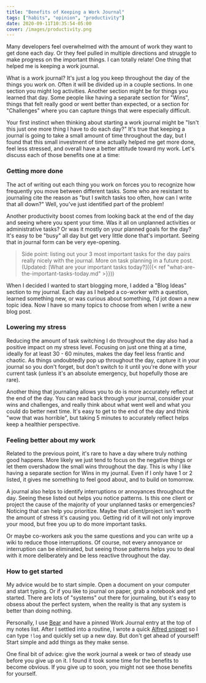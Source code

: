 ```yaml
---
title: "Benefits of Keeping a Work Journal"
tags: ["habits", "opinion", "productivity"]
date: 2020-09-11T10:35:54-05:00
cover: /images/productivity.png
---
```


Many developers feel overwhelmed with the amount of work they want to get done each day. Or they feel pulled in multiple directions and struggle to make progress on the important things. I can totally relate! One thing that helped me is keeping a work journal.

<!--more-->

What is a work journal? It's just a log you keep throughout the day of the things you work on. Often it will be divided up in a couple sections. In one section you might log activities. Another section might be for things you learned that day. Some people like having a separate section for "Wins", things that felt really good or went better than expected, or a section for "Challenges" where you can capture things that were especially difficult.

Your first instinct when thinking about starting a work journal might be "Isn't this just one more thing I have to do each day?" It's true that keeping a journal is going to take a small amount of time throughout the day, but I found that this small investment of time actually helped me get more done, feel less stressed, and overall have a better attitude toward my work. Let's discuss each of those benefits one at a time:

### Getting more done
The act of writing out each thing you work on forces you to recognize how frequently you move between different tasks. Some who are resistant to journaling cite the reason as "but I switch tasks too often, how can I write that all down?" Well, you've just identified part of the problem!

Another productivity boost comes from looking back at the end of the day and seeing where you spent your time. Was it all on unplanned activities or administrative tasks? Or was it mostly on your planned goals for the day? It's easy to be "busy" all day but get very little done that's important. Seeing that in journal form can be very eye-opening.

> Side point: listing out your 3 most important tasks for the day pairs really nicely with the journal. More on task planning in a future post. (Updated: [What are your important tasks today?]({{< ref "what-are-the-important-tasks-today.md" >}}))

When I decided I wanted to start blogging more, I added a "Blog Ideas" section to my journal. Each day as I helped a co-worker with a question, learned something new, or was curious about something, I'd jot down a new topic idea. Now I have so many topics to choose from when I write a new blog post.

### Lowering my stress
Reducing the amount of task switching I do throughout the day also had a positive impact on my stress level. Focusing on just one thing at a time, ideally for at least 30 - 60 minutes, makes the day feel less frantic and chaotic. As things undoubtedly pop up throughout the day, capture it in your journal so you don't forget, but don't switch to it until you're done with your current task (unless it's an absolute emergency, but hopefully those are rare).

Another thing that journaling allows you to do is more accurately reflect at the end of the day. You can read back through your journal, consider your wins and challenges, and really think about what went well and what you could do better next time. It's easy to get to the end of the day and think "wow that was horrible", but taking 5 minutes to accurately reflect helps keep a healthier perspective.

### Feeling better about my work
Related to the previous point, it's rare to have a day where truly nothing good happens. More likely we just tend to focus on the negative things or let them overshadow the small wins throughout the day. This is why I like having a separate section for Wins in my journal. Even if I only have 1 or 2 listed, it gives me something to feel good about, and to build on tomorrow.

A journal also helps to identify interruptions or annoyances throughout the day. Seeing these listed out helps you notice patterns. Is this one client or project the cause of the majority of your unplanned tasks or emergencies? Noticing that can help you prioritize. Maybe that client/project isn't worth the amount of stress it's causing you. Getting rid of it will not only improve your mood, but free you up to do more important tasks. 

Or maybe co-workers ask you the same questions and you can write up a wiki to reduce those interruptions. Of course, not every annoyance or interruption can be eliminated, but seeing those patterns helps you to deal with it more deliberately and be less reactive throughout the day.


### How to get started
My advice would be to start simple. Open a document on your computer and start typing. Or if you like to journal on paper, grab a notebook and get started. There are lots of "systems" out there for journaling, but it's easy to obsess about the perfect system, when the reality is that any system is better than doing nothing.

Personally, I use [Bear](https://bear.app/) and have a pinned Work Journal entry at the top of my notes list. After I settled into a routine, I wrote a quick [Alfred snippet](https://www.alfredapp.com/help/features/snippets/) so I can type `!log` and quickly set up a new day. But don't get ahead of yourself! Start simple and add things as they make sense.

One final bit of advice: give the work journal a week or two of steady use before you give up on it. I found it took some time for the benefits to become obvious. If you give up to soon, you might not see those benefits for yourself.